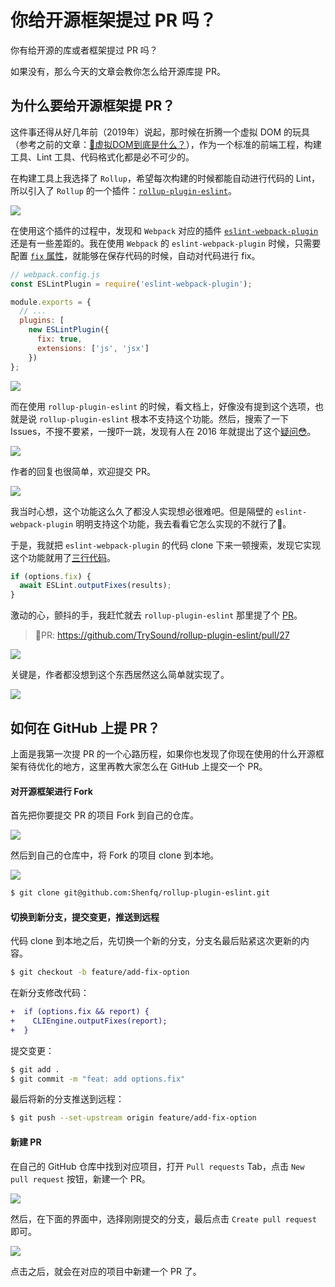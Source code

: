 # 你给开源框架提过 PR 吗？

你有给开源的库或者框架提过 PR 吗？

如果没有，那么今天的文章会教你怎么给开源库提 PR。

## 为什么要给开源框架提 PR？

这件事还得从好几年前（2019年）说起，那时候在折腾一个虚拟 DOM 的玩具（参考之前的文章：[🔗虚拟DOM到底是什么？](https://blog.shenfq.com/posts/2019/%E8%99%9A%E6%8B%9FDOM%E5%88%B0%E5%BA%95%E6%98%AF%E4%BB%80%E4%B9%88%EF%BC%9F.html)），作为一个标准的前端工程，构建工具、Lint 工具、代码格式化都是必不可少的。

在构建工具上我选择了 `Rollup`，希望每次构建的时候都能自动进行代码的 Lint，所以引入了 `Rollup` 的一个插件：[`rollup-plugin-eslint`](https://github.com/Shenfq/rollup-plugin-eslint)。

![](https://file.shenfq.com/pic/20210803211333)

在使用这个插件的过程中，发现和 `Webpack` 对应的插件 [ `eslint-webpack-plugin`](https://github.com/webpack-contrib/eslint-webpack-plugin) 还是有一些差距的。我在使用 `Webpack` 的 `eslint-webpack-plugin` 时候，只需要配置 [`fix` 属性](https://github.com/webpack-contrib/eslint-webpack-plugin#fix)，就能够在保存代码的时候，自动对代码进行 fix。

```js
// webpack.config.js
const ESLintPlugin = require('eslint-webpack-plugin');

module.exports = {
  // ...
  plugins: [
    new ESLintPlugin({
      fix: true,
      extensions: ['js', 'jsx']
    })
};

```

![](https://file.shenfq.com/pic/20210803211200.png)

而在使用 `rollup-plugin-eslint` 的时候，看文档上，好像没有提到这个选项，也就是说 `rollup-plugin-eslint` 根本不支持这个功能。然后，搜索了一下 Issues，不搜不要紧，一搜吓一跳，发现有人在 2016 年就提出了这个[疑问😳](https://github.com/TrySound/rollup-plugin-eslint/issues/1)。

![](https://file.shenfq.com/pic/20210803211629.png)

作者的回复也很简单，欢迎提交 PR。

![](https://file.shenfq.com/pic/20210803211756.png)

我当时心想，这个功能这么久了都没人实现想必很难吧。但是隔壁的 `eslint-webpack-plugin` 明明支持这个功能，我去看看它怎么实现的不就行了🐶。

于是，我就把 `eslint-webpack-plugin` 的代码 clone 下来一顿搜索，发现它实现这个功能就用了[三行代码](https://github.com/webpack-contrib/eslint-webpack-plugin/blob/HEAD/src/getESLint.js#L38-L40)。

```js
if (options.fix) {
  await ESLint.outputFixes(results);
}
```

激动的心，颤抖的手，我赶忙就去  `rollup-plugin-eslint` 那里提了个 [PR](https://github.com/TrySound/rollup-plugin-eslint/pull/27/files#diff-e727e4bdf3657fd1d798edcd6b099d6e092f8573cba266154583a746bba0f346)。

> 🔗PR: https://github.com/TrySound/rollup-plugin-eslint/pull/27

![](https://file.shenfq.com/pic/20210803212810.png)

关键是，作者都没想到这个东西居然这么简单就实现了。

![](https://file.shenfq.com/pic/20210803212924.png)

## 如何在 GitHub 上提 PR？

上面是我第一次提 PR 的一个心路历程，如果你也发现了你现在使用的什么开源框架有待优化的地方，这里再教大家怎么在 GitHub 上提交一个 PR。

#### 对开源框架进行 Fork

首先把你要提交 PR 的项目 Fork 到自己的仓库。

![](https://file.shenfq.com/pic/20210803213434.png)

然后到自己的仓库中，将 Fork 的项目 clone 到本地。

![](https://file.shenfq.com/pic/20210803213637.png)

```bash
$ git clone git@github.com:Shenfq/rollup-plugin-eslint.git
```

#### 切换到新分支，提交变更，推送到远程

代码 clone 到本地之后，先切换一个新的分支，分支名最后贴紧这次更新的内容。

```bash
$ git checkout -b feature/add-fix-option
```

在新分支修改代码：

```diff
+  if (options.fix && report) {
+    CLIEngine.outputFixes(report);
+  }
```

提交变更：

```bash
$ git add .
$ git commit -m "feat: add options.fix"
```

最后将新的分支推送到远程：

```bash
$ git push --set-upstream origin feature/add-fix-option
```

#### 新建 PR

在自己的 GitHub 仓库中找到对应项目，打开 `Pull requests` Tab，点击 `New pull request` 按钮，新建一个 PR。

![](https://file.shenfq.com/pic/20210803215832.png)

然后，在下面的界面中，选择刚刚提交的分支，最后点击 `Create pull request` 即可。

![](https://file.shenfq.com/pic/20210803220329.png)

点击之后，就会在对应的项目中新建一个 PR 了。